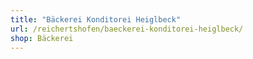 ```yaml
---
title: "Bäckerei Konditorei Heiglbeck"
url: /reichertshofen/baeckerei-konditorei-heiglbeck/
shop: Bäckerei
---
```

